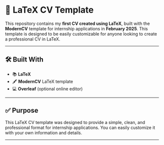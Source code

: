 # 📄 LaTeX CV Template 

This repository contains my **first CV created using LaTeX**, built with the **ModernCV** template for internship applications in **February 2025**. This template is designed to be easily customizable for anyone looking to create a professional CV in LaTeX.

---

## 🛠️ Built With

- 📚 **LaTeX**
- 🖋️ **ModernCV** LaTeX template
- 💻 **Overleaf** (optional online editor)

---

## ✅ Purpose

This LaTeX CV template was designed to provide a simple, clean, and professional format for internship applications. You can easily customize it with your own information and details.

---

